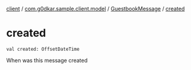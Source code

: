 [client](../../index.md) / [com.g0dkar.sample.client.model](../index.md) / [GuestbookMessage](index.md) / [created](./created.md)

# created

`val created: OffsetDateTime`

When was this message created

